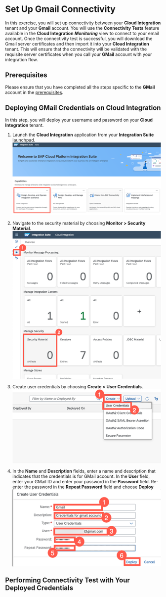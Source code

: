 # Set Up Gmail Connectivity

In this exercise, you will set up connectivity between your **Cloud Integration** tenant and your **Gmail** account. You will use the **Connectivity Tests** feature available in the **Cloud Integration** ***Monitoring*** view to connect to your email account. Once the connectivity test is successful, you will download the Gmail server certificates and then import it into your **Cloud Integration** tenant. This will ensure that the connectivity will be validated with the requisite server certificates when you call your **GMail** account with your integration flow. 

## Prerequisites 

Please ensure that you have completed all the steps specific to the **GMail** account in the [prerequisites](/exercises/Prerequisites/Prerequisites_for_DEV165.md). 

## Deploying GMail Credentials on Cloud Integration
In this step, you will deploy your username and password on your **Cloud Integration** tenant. 

1. Launch the **Cloud Integration** application from your **Integration Suite** launchpad.
![Launch Cloud Integration](/exercises/Images/Launchpad/launchpad-select-cpi.png)

2. Navigate to the security material by choosing **Monitor > Security Material**.
![Access security material](/exercises/Images/Deploy_Credentials_CPI/access-security-material.png)

3. Create user credentials by choosing **Create > User Credentials**.
![Create user credentials](/exercises/Images/Deploy_Credentials_CPI/create-user-credentials.png)

4. In the **Name** and **Description** fields, enter a name and description that indicates that the credentials is for GMail account. In the **User** field, enter your GMail ID and enter your password in the **Password** field. Re-enter the password in the **Repeat Password** field and choose **Deploy**
![Deploy GMail Credentials](/exercises/Images/Deploy_Credentials_CPI/create-deploy-gmail-credentials.png)

## Performing Connectivity Test with Your Deployed Credentials


